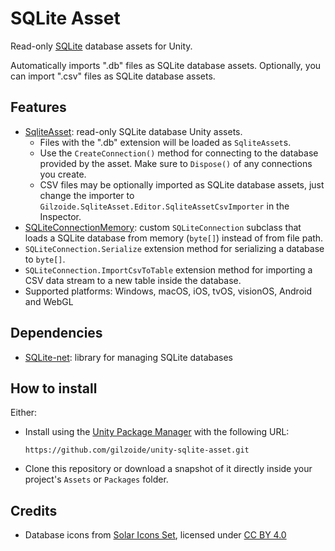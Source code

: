 # SQLite Asset
Read-only [SQLite](https://sqlite.org/) database assets for Unity.

Automatically imports ".db" files as SQLite database assets.
Optionally, you can import ".csv" files as SQLite database assets.


## Features
- [SqliteAsset](Runtime/SqliteAsset.cs): read-only SQLite database Unity assets.
  + Files with the ".db" extension will be loaded as `SqliteAsset`s.
  + Use the `CreateConnection()` method for connecting to the database provided by the asset.
    Make sure to `Dispose()` of any connections you create.
  + CSV files may be optionally imported as SQLite database assets, just change the importer to `Gilzoide.SqliteAsset.Editor.SqliteAssetCsvImporter` in the Inspector.
- [SQLiteConnectionMemory](Runtime/SQLiteConnectionMemory.cs): custom `SQLiteConnection` subclass that loads a SQLite database from memory (`byte[]`) instead of from file path.
- `SQLiteConnection.Serialize` extension method for serializing a database to `byte[]`.
- `SQLiteConnection.ImportCsvToTable` extension method for importing a CSV data stream to a new table inside the database.
- Supported platforms: Windows, macOS, iOS, tvOS, visionOS, Android and WebGL


## Dependencies
- [SQLite-net](https://github.com/gilzoide/unity-sqlite-net): library for managing SQLite databases


## How to install
Either:
- Install using the [Unity Package Manager](https://docs.unity3d.com/Manual/upm-ui-giturl.html) with the following URL:
  ```
  https://github.com/gilzoide/unity-sqlite-asset.git
  ```
- Clone this repository or download a snapshot of it directly inside your project's `Assets` or `Packages` folder.


## Credits
- Database icons from [Solar Icons Set](https://www.figma.com/community/file/1166831539721848736/solar-icons-set), licensed under [CC BY 4.0](https://creativecommons.org/licenses/by/4.0/)